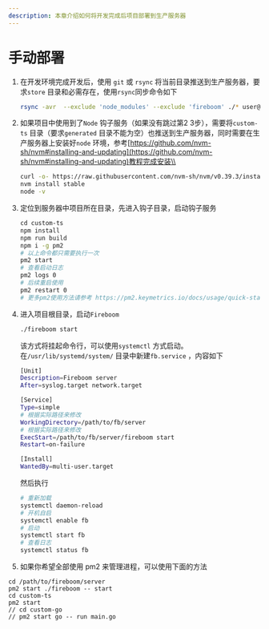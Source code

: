 ```yaml
---
description: 本章介绍如何将开发完成后项目部署到生产服务器
---
```


# 手动部署

1.  在开发环境完成开发后，使用 `git` 或 `rsync` 将当前目录推送到生产服务器，要求`store` 目录和必需存在，使用`rsync`同步命令如下

    ```bash
    rsync -avr  --exclude 'node_modules' --exclude 'fireboom' ./* user@server.ip:/path/to/publish
    ```
2.  如果项目中使用到了`Node` 钩子服务（如果没有跳过第2 3步），需要将`custom-ts` 目录（要求`generated` 目录不能为空）也推送到生产服务器，同时需要在生产服务器上安装好`node` 环境，参考[https://github.com/nvm-sh/nvm#installing-and-updating](https://github.com/nvm-sh/nvm#installing-and-updating)教程完成安装\\

    ```bash
    ‌curl -o- https://raw.githubusercontent.com/nvm-sh/nvm/v0.39.3/install.sh | bash
    nvm install stable
    node -v
    ```
3.  定位到服务器中项目所在目录，先进入钩子目录，启动钩子服务

    ```bash
    ‌cd custom-ts
    npm install
    npm run build
    npm i -g pm2
    # 以上命令都只需要执行一次
    pm2 start
    # 查看启动日志
    pm2 logs 0
    # 后续重启使用
    pm2 restart 0
    # 更多pm2使用方法请参考 https://pm2.keymetrics.io/docs/usage/quick-start/
    ```
4.  进入项目根目录，启动`Fireboom`

    ```bash
    ‌./fireboom start
    ```

    该方式将挂起命令行，可以使用`systemctl` 方式启动。在`/usr/lib/systemd/system/` 目录中新建`fb.service` ，内容如下

    ```sh
    ‌[Unit]
    Description=Fireboom server
    After=syslog.target network.target

    [Service]
    Type=simple
    # 根据实际路径来修改
    WorkingDirectory=/path/to/fb/server
    # 根据实际路径来修改
    ExecStart=/path/to/fb/server/fireboom start
    Restart=on-failure

    [Install]
    WantedBy=multi-user.target
    ```

    然后执行

    ```sh
    # 重新加载
    systemctl daemon-reload
    # 开机自启
    systemctl enable fb
    # 启动
    systemctl start fb
    # 查看日志
    systemctl status fb
    ```
5. 如果你希望全部使用 pm2 来管理进程，可以使用下面的方法

```
cd /path/to/fireboom/server
pm2 start ./fireboom -- start
cd custom-ts
pm2 start
// cd custom-go
// pm2 start go -- run main.go
```
